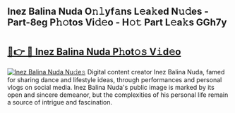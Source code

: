 ## Inez Balina Nuda O𝚗𝚕yf𝚊ns L𝚎a𝚔ed N𝚞𝚍es - Part-8eg P𝚑𝚘tos Vi𝚍𝚎o - H𝚘𝚝 Part L𝚎a𝚔s GGh7y

# <h2><a href="http://kf01per.oniu.top/?m=Inez+Balina+Nuda">🔗👉 🔴 Inez Balina Nuda P𝚑ot𝚘𝚜 V𝚒d𝚎o</a></h2>

[![Inez Balina Nuda Nu𝚍e𝚜](https://i.imgur.com/0qMVB7G.gif)](http://kf01per.oniu.top/?m=Inez+Balina+Nuda)
Digital content creator Inez Balina Nuda, famed for sharing dance and lifestyle ideas, through performances and personal vlogs on social media. Inez Balina Nuda's public image is marked by its open and sincere demeanor, but the complexities of his personal life remain a source of intrigue and fascination.  
